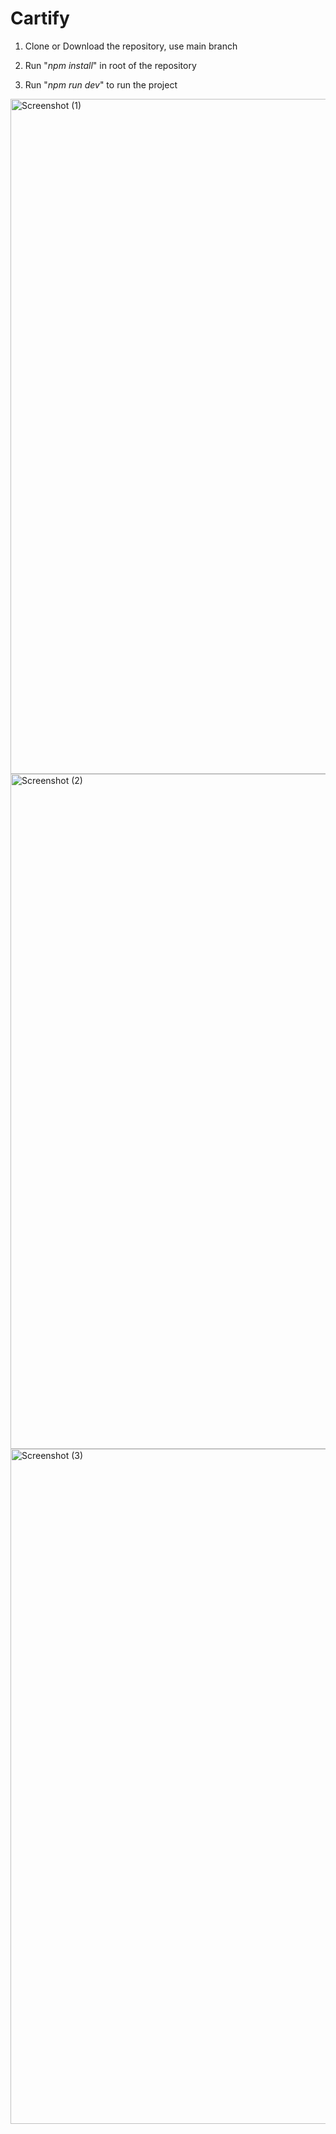 ﻿# Cartify

1. Clone or Download the repository, use main branch

2. Run "_npm install_" in root of the repository

3. Run "_npm run dev_" to run the project

<img width="1920" height="1080" alt="Screenshot (1)" src="https://github.com/user-attachments/assets/7816e215-f803-44d9-a420-c5a0eec67734" />

<img width="1920" height="1080" alt="Screenshot (2)" src="https://github.com/user-attachments/assets/94dbe013-7a48-45a5-a19d-1b2dafa40414" />

<img width="1920" height="1080" alt="Screenshot (3)" src="https://github.com/user-attachments/assets/b0d27180-41de-4e54-bdd2-ea64709c03fb" />

